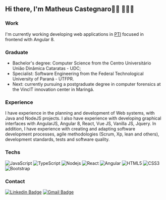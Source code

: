 ## Hi there, I'm Matheus Castegnaro👋🏼 👨🏻‍💻

### Work 
I'm currently working developing web applications in [PTI](https://www.pti.org.br/) focused in frontend with Angular 8.

### Graduate
- Bachelor's degree: Computer Science from the Centro Universitário União Dinâmica Cataratas - UDC;
- Specialist: Software Engineering from the Federal Technological University of Paraná - UTFPR.
- Next: currently pursuing a postgraduate degree in computer forensics at the VincIT innovation center in Maringá. 

### Experience 
I have experience in the planning and development of Web systems, with Java and NodeJS projects. I also have experience with developing graphical interfaces with AngularJS, Angular 8, React, Vue JS, Vanilla JS, Jquery. In addition, I have experience with creating and adapting software development processes, agile methodologies (Scrum, Xp, lean and others), development standards, tests and software quality.

### Techs
![JavaScript](https://img.shields.io/badge/-JavaScript-black?style=flat-square&logo=javascript)
![TypeScript](https://img.shields.io/badge/-TypeScript-007ACC?style=flat-square&logo=typescript)
![Nodejs](https://img.shields.io/badge/-Nodejs-black?style=flat-square&logo=Node.js)
![React](https://img.shields.io/badge/-React-black?style=flat-square&logo=react)
![Angular](https://img.shields.io/badge/-Angular-red?style=flat-square&logo=angular)
![HTML5](https://img.shields.io/badge/-HTML5-E34F26?style=flat-square&logo=html5&logoColor=white)
![CSS3](https://img.shields.io/badge/-CSS3-1572B6?style=flat-square&logo=css3)
![Bootstrap](https://img.shields.io/badge/-Bootstrap-563D7C?style=flat-square&logo=bootstrap)


### Contact 
[![Linkedin Badge](https://img.shields.io/badge/-Linkedin-blue?style=flat-square&logo=Linkedin&link=https://www.linkedin.com/in/matheus-felipe-bonetti-castegnaro-04a093a1/)](https://www.linkedin.com/in/matheus-felipe-bonetti-castegnaro-04a093a1/)
[![Gmail Badge](https://img.shields.io/badge/-Gmail-red?style=flat-square&logo=Gmail&logoColor=white&link=mailto:matheuscastegnaro@gmail.com)](mailto:matheuscastegnaro@gmail.com)
